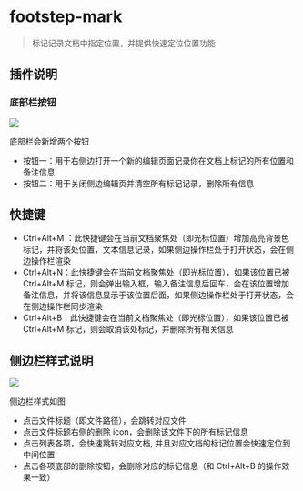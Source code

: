 # footstep-mark

> 标记记录文档中指定位置，并提供快速定位位置功能

## 插件说明

### 底部栏按钮

![](https://qiniu.img.chenkai.xyz/footstep-mark.png)

底部栏会新增两个按钮

- 按钮一：用于右侧边打开一个新的编辑页面记录你在文档上标记的所有位置和备注信息
- 按钮二：用于关闭侧边编辑页并清空所有标记记录，删除所有信息

## 快捷键

- Ctrl+Alt+M ：此快捷键会在当前文档聚焦处（即光标位置）增加高亮背景色标记，并将该处位置，文本信息记录，如果侧边操作栏处于打开状态，会在侧边操作栏渲染
- Ctrl+Alt+N：此快捷键会在当前文档聚焦处（即光标位置），如果该位置已被 Ctrl+Alt+M 标记，则会弹出输入框，输入备注信息后回车，会在该位置增加备注信息，并将该信息显示于该位置后面，如果侧边操作栏处于打开状态，会在侧边操作栏同步渲染
- Ctrl+Alt+B：此快捷键会在当前文档聚焦处（即光标位置），如果该位置已被 Ctrl+Alt+M 标记，则会取消该处标记，并删除所有相关信息

## 侧边栏样式说明

![](https://qiniu.img.chenkai.xyz/footstep202121111.png)

侧边栏样式如图

- 点击文件标题（即文件路径），会跳转对应文件
- 点击文件标题右侧的删除 icon，会删除该文件下的所有标记信息
- 点击列表各项，会快速跳转对应文档, 并且对应文档的标记位置会快速定位到中间位置
- 点击各项底部的删除按钮，会删除对应的标记信息（和 Ctrl+Alt+B 的操作效果一致）
